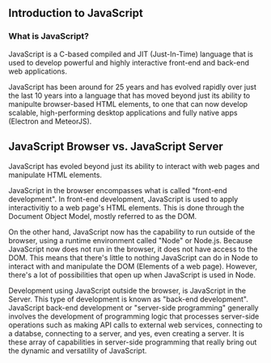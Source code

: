## Introduction to JavaScript

### What is JavaScript?
JavaScript is a C-based compiled and JIT (Just-In-Time) language that is used to develop powerful and highly interactive front-end and back-end web applications.

JavaScript has been around for 25 years and has evolved rapidly over just the last 10 years into a language that has moved beyond just its ability to manipulte browser-based HTML elements, to one that can now develop scalable, high-performing desktop applications and fully native apps (Electron and MeteorJS).


## JavaScript Browser vs. JavaScript Server
JavaScript has evoled beyond just its ability to interact with web pages and manipulate HTML elements.

JavaScript in the browser encompasses what is called "front-end development". In front-end development, JavaScript is used to apply interactivitiy to a web page's HTML elements. This is done through the Document Object Model, mostly referred to as the DOM.

On the other hand, JavaScript now has the capability to run outside of the browser, using a runtime environment called "Node" or Node.js. Because JavaScript now does not run in the browser, it does not have access to the DOM. This means that there's little to nothing JavaScript can do in Node to interact with and manipulate the DOM (Elements of a web page). However, there's a lot of possibilities that open up when JavaScript is used in Node.

Development using JavaScript outside the browser, is JavaScript in the Server. This type of development is known as "back-end development". JavaScript back-end development or "server-side programming" generally involves the development of programming logic that processes server-side operations such as making API calls to external web services, connecting to a databse, connecting to a server, and yes, even creating a server. It is these array of capabilities in server-side programming that really bring out the dynamic and versatility of JavaScript.
